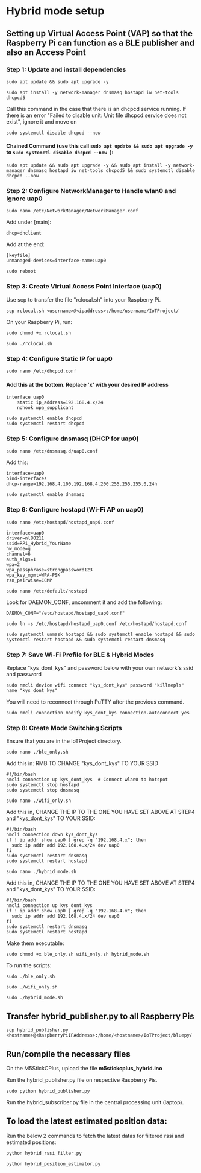 # Hybrid mode setup
## Setting up Virtual Access Point (VAP) so that the Raspberry Pi can function as a BLE publisher and also an Access Point
### Step 1: Update and install dependencies
```
sudo apt update && sudo apt upgrade -y
```
```
sudo apt install -y network-manager dnsmasq hostapd iw net-tools dhcpcd5
```

Call this command in the case that there is an dhcpcd service running. If there is an error "Failed to disable unit: Unit file dhcpcd.service does not exist", ignore it and move on
```
sudo systemctl disable dhcpcd --now 
```

#### Chained Command (use this call `sudo apt update && sudo apt upgrade -y` to `sudo systemctl disable dhcpcd --now `):
```
sudo apt update && sudo apt upgrade -y && sudo apt install -y network-manager dnsmasq hostapd iw net-tools dhcpcd5 && sudo systemctl disable dhcpcd --now 
```

### Step 2: Configure NetworkManager to Handle wlan0 and Ignore uap0
```
sudo nano /etc/NetworkManager/NetworkManager.conf
```
Add under [main]:
```
dhcp=dhclient
```
Add at the end:
```
[keyfile]
unmanaged-devices=interface-name:uap0
```
```
sudo reboot
```

### Step 3: Create Virtual Access Point Interface (uap0)
Use scp to transfer the file "rclocal.sh" into your Raspberry Pi.
```
scp rclocal.sh <username>@<ipaddress>:/home/username/IoTProject/
```
On your Raspberry Pi, run:
```
sudo chmod +x rclocal.sh
```
```
sudo ./rclocal.sh
```

### Step 4: Configure Static IP for uap0
```
sudo nano /etc/dhcpcd.conf
```
#### Add this at the bottom. Replace 'x' with your desired IP address
```
interface uap0
    static ip_address=192.168.4.x/24
    nohook wpa_supplicant
```
```
sudo systemctl enable dhcpcd
sudo systemctl restart dhcpcd
```

### Step 5: Configure dnsmasq (DHCP for uap0)
```
sudo nano /etc/dnsmasq.d/uap0.conf
```
Add this:
```
interface=uap0
bind-interfaces
dhcp-range=192.168.4.100,192.168.4.200,255.255.255.0,24h
```
```
sudo systemctl enable dnsmasq
```

### Step 6: Configure hostapd (Wi-Fi AP on uap0)
```
sudo nano /etc/hostapd/hostapd_uap0.conf
```
```
interface=uap0
driver=nl80211
ssid=RPi_Hybrid_YourName
hw_mode=g
channel=6
auth_algs=1
wpa=2
wpa_passphrase=strongpassword123
wpa_key_mgmt=WPA-PSK
rsn_pairwise=CCMP
```
```
sudo nano /etc/default/hostapd
```
Look for DAEMON_CONF, uncomment it and add the following:
```
DAEMON_CONF="/etc/hostapd/hostapd_uap0.conf"
```
```
sudo ln -s /etc/hostapd/hostapd_uap0.conf /etc/hostapd/hostapd.conf
```
```
sudo systemctl unmask hostapd && sudo systemctl enable hostapd && sudo systemctl restart hostapd && sudo systemctl restart dnsmasq
```

### Step 7: Save Wi-Fi Profile for BLE & Hybrid Modes
Replace "kys_dont_kys" and password below with your own network's ssid and password
```
sudo nmcli device wifi connect "kys_dont_kys" password "killmepls" name "kys_dont_kys"
```
You will need to reconnect through PuTTY after the previous command.
```
sudo nmcli connection modify kys_dont_kys connection.autoconnect yes
```


### Step 8: Create Mode Switching Scripts
Ensure that you are in the IoTProject directory.
```
sudo nano ./ble_only.sh
```
Add this in: RMB TO CHANGE "kys_dont_kys" TO YOUR SSID
```
#!/bin/bash
nmcli connection up kys_dont_kys  # Connect wlan0 to hotspot
sudo systemctl stop hostapd
sudo systemctl stop dnsmasq
```

```
sudo nano ./wifi_only.sh
```
Add this in, CHANGE THE IP TO THE ONE YOU HAVE SET ABOVE AT STEP4 and "kys_dont_kys" TO YOUR SSID:
```
#!/bin/bash
nmcli connection down kys_dont_kys
if ! ip addr show uap0 | grep -q "192.168.4.x"; then
  sudo ip addr add 192.168.4.x/24 dev uap0
fi
sudo systemctl restart dnsmasq
sudo systemctl restart hostapd
```

```
sudo nano ./hybrid_mode.sh
```
Add this in, CHANGE THE IP TO THE ONE YOU HAVE SET ABOVE AT STEP4 and "kys_dont_kys" TO YOUR SSID:
```
#!/bin/bash
nmcli connection up kys_dont_kys
if ! ip addr show uap0 | grep -q "192.168.4.x"; then
  sudo ip addr add 192.168.4.x/24 dev uap0
fi
sudo systemctl restart dnsmasq
sudo systemctl restart hostapd
```
Make them executable:
```
sudo chmod +x ble_only.sh wifi_only.sh hybrid_mode.sh
```

To run the scripts:
```
sudo ./ble_only.sh
```
```
sudo ./wifi_only.sh
```
```
sudo ./hybrid_mode.sh
```

## Transfer hybrid_publisher.py to all Raspberry Pis
```
scp hybrid_publisher.py <hostname>@<RaspberryPiIPAddress>:/home/<hostname>/IoTProject/bluepy/
```
## Run/compile the necessary files 
On the M5StickCPlus, upload the file **m5stickcplus_hybrid.ino**

Run the hybrid_publisher.py file on respective Raspberry Pis.
```
sudo python hybrid_publisher.py
```

Run the hybrid_subscriber.py file in the central processing unit (laptop).

## To load the latest estimated position data:
Run the below 2 commands to fetch the latest datas for filtered rssi and estimated positions:
```
python hybrid_rssi_filter.py
```
```
python hybrid_position_estimator.py
```